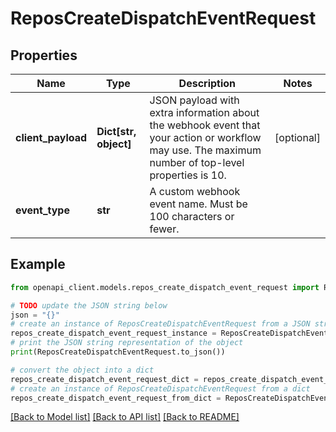 # ReposCreateDispatchEventRequest


## Properties

Name | Type | Description | Notes
------------ | ------------- | ------------- | -------------
**client_payload** | **Dict[str, object]** | JSON payload with extra information about the webhook event that your action or workflow may use. The maximum number of top-level properties is 10. | [optional] 
**event_type** | **str** | A custom webhook event name. Must be 100 characters or fewer. | 

## Example

```python
from openapi_client.models.repos_create_dispatch_event_request import ReposCreateDispatchEventRequest

# TODO update the JSON string below
json = "{}"
# create an instance of ReposCreateDispatchEventRequest from a JSON string
repos_create_dispatch_event_request_instance = ReposCreateDispatchEventRequest.from_json(json)
# print the JSON string representation of the object
print(ReposCreateDispatchEventRequest.to_json())

# convert the object into a dict
repos_create_dispatch_event_request_dict = repos_create_dispatch_event_request_instance.to_dict()
# create an instance of ReposCreateDispatchEventRequest from a dict
repos_create_dispatch_event_request_from_dict = ReposCreateDispatchEventRequest.from_dict(repos_create_dispatch_event_request_dict)
```
[[Back to Model list]](../README.md#documentation-for-models) [[Back to API list]](../README.md#documentation-for-api-endpoints) [[Back to README]](../README.md)


